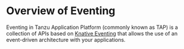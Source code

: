# Overview of Eventing

Eventing in Tanzu Application Platform (commonly known as TAP) is a collection of APIs based on [Knative Eventing](https://knative.dev/docs/eventing/) that allows the use of an
 event-driven architecture with your applications.
